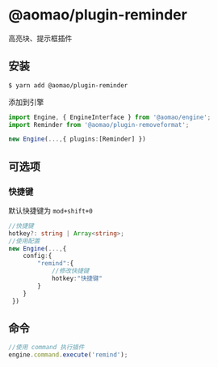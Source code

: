 # @aomao/plugin-reminder

高亮块、提示框插件

## 安装

```bash
$ yarn add @aomao/plugin-reminder
```

添加到引擎

```ts
import Engine, { EngineInterface } from '@aomao/engine';
import Reminder from '@aomao/plugin-removeformat';

new Engine(...,{ plugins:[Reminder] })
```

## 可选项

### 快捷键

默认快捷键为 `mod+shift+0`

```ts
//快捷键
hotkey?: string | Array<string>;
//使用配置
new Engine(...,{
    config:{
        "remind":{
            //修改快捷键
            hotkey:"快捷键"
        }
    }
 })
```

## 命令

```ts
//使用 command 执行插件
engine.command.execute('remind');
```
